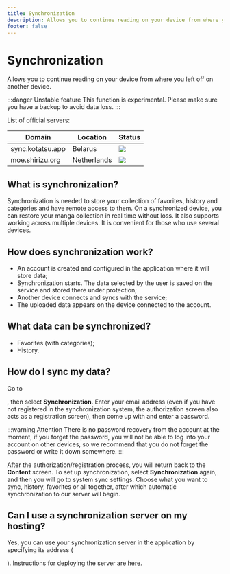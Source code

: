 ```yaml
---
title: Synchronization
description: Allows you to continue reading on your device from where you left off on another device.
footer: false
---
```


# Synchronization
Allows you to continue reading on your device from where you left off on another device.

:::danger Unstable feature
This function is experimental. Please make sure you have a backup to avoid data loss.
:::

List of official servers:

| Domain           | Location        | Status                                             |
| ---------------- | --------------- | -------------------------------------------------- |
| sync.kotatsu.app | Belarus         | ![](https://status.kotatsu.app/api/badge/1/status) |
| moe.shirizu.org  | Netherlands     | ![](https://status.kotatsu.app/api/badge/7/status) |

## What is synchronization?
Synchronization is needed to store your collection of favorites, history and categories and have remote access to them. On a synchronized device, you can restore your manga collection in real time without loss. It also supports working across multiple devices. It is convenient for those who use several devices.

## How does synchronization work?
 - An account is created and configured in the application where it will store data;
 - Synchronization starts. The data selected by the user is saved on the service and stored there under protection;
 - Another device connects and syncs with the service;
 - The uploaded data appears on the device connected to the account.

## What data can be synchronized?
 - Favorites (with categories);
 - History.
 
## How do I sync my data?
Go to <nav to='services'>, then select **Synchronization**. Enter your email address (even if you have not registered in the synchronization system, the authorization screen also acts as a registration screen), then come up with and enter a password. 

:::warning Attention
There is no password recovery from the account at the moment, if you forget the password, you will not be able to log into your account on other devices, so we recommend that you do not forget the password or write it down somewhere. 
:::

After the authorization/registration process, you will return back to the **Content** screen. To set up synchronization, select **Synchronization** again, and then you will go to system sync settings. Choose what you want to sync, history, favorites or all together, after which automatic synchronization to our server will begin.

## Can I use a synchronization server on my hosting?
Yes, you can use your synchronization server in the application by specifying its address (<nav to='server_address'>). Instructions for deploying the server are [here](/dev/sync-server/).